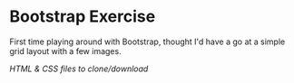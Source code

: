 <h1>Bootstrap Exercise</h1>

First time playing around with Bootstrap, thought I'd have a go at a simple grid layout with a few images.

<em>HTML & CSS files to clone/download</em>
